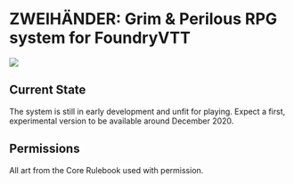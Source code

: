 # ZWEIHÄNDER: Grim & Perilous RPG system for FoundryVTT

![](https://4.bp.blogspot.com/-C7munYzzrV4/V4aExB-UDWI/AAAAAAAABbQ/Pr6GdAA7irYHmeDiahX8TbafwBC74XRHgCLcB/s1600/zweihander-grimandperilous3.jpg)

## Current State

The system is still in early development and unfit for playing. Expect a first, experimental version to be available around December 2020.

## Permissions

All art from the Core Rulebook used with permission.